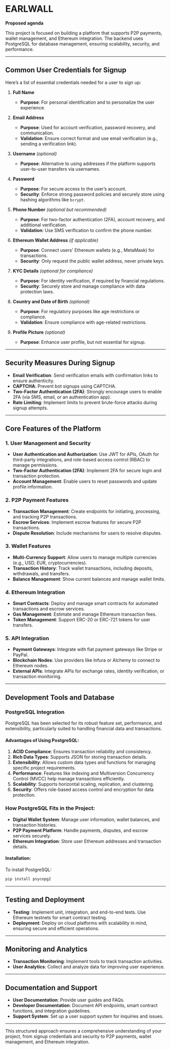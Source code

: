 # **EARLWALL**
**Proposed agenda**

This project is focused on building a platform that supports P2P payments, wallet management, and Ethereum integration. The backend uses PostgreSQL for database management, ensuring scalability, security, and performance.

---

## **Common User Credentials for Signup**

Here’s a list of essential credentials needed for a user to sign up:

1. **Full Name**
    - **Purpose**: For personal identification and to personalize the user experience.
   
2. **Email Address**
    - **Purpose**: Used for account verification, password recovery, and communication.
    - **Validation**: Ensure correct format and use email verification (e.g., sending a verification link).
   
3. **Username** *(optional)*
    - **Purpose**: Alternative to using addresses if the platform supports user-to-user transfers via usernames.

4. **Password**
    - **Purpose**: For secure access to the user’s account.
    - **Security**: Enforce strong password policies and securely store using hashing algorithms like `bcrypt`.
   
5. **Phone Number** *(optional but recommended)*
    - **Purpose**: For two-factor authentication (2FA), account recovery, and additional verification.
    - **Validation**: Use SMS verification to confirm the phone number.

6. **Ethereum Wallet Address** *(if applicable)*
    - **Purpose**: Connect users' Ethereum wallets (e.g., MetaMask) for transactions.
    - **Security**: Only request the public wallet address, never private keys.
   
7. **KYC Details** *(optional for compliance)*
    - **Purpose**: For identity verification, if required by financial regulations.
    - **Security**: Securely store and manage compliance with data protection laws.

8. **Country and Date of Birth** *(optional)*
    - **Purpose**: For regulatory purposes like age restrictions or compliance.
    - **Validation**: Ensure compliance with age-related restrictions.

9. **Profile Picture** *(optional)*
    - **Purpose**: Enhance user profile, but not essential for signup.

---

## **Security Measures During Signup**

- **Email Verification**: Send verification emails with confirmation links to ensure authenticity.
- **CAPTCHA**: Prevent bot signups using CAPTCHA.
- **Two-Factor Authentication (2FA)**: Strongly encourage users to enable 2FA (via SMS, email, or an authentication app).
- **Rate Limiting**: Implement limits to prevent brute-force attacks during signup attempts.

---

## **Core Features of the Platform**

### **1. User Management and Security**

- **User Authentication and Authorization**: Use JWT for APIs, OAuth for third-party integrations, and role-based access control (RBAC) to manage permissions.
- **Two-Factor Authentication (2FA)**: Implement 2FA for secure login and transaction protection.
- **Account Management**: Enable users to reset passwords and update profile information.

### **2. P2P Payment Features**

- **Transaction Management**: Create endpoints for initiating, processing, and tracking P2P transactions.
- **Escrow Services**: Implement escrow features for secure P2P transactions.
- **Dispute Resolution**: Include mechanisms for users to resolve disputes.

### **3. Wallet Features**

- **Multi-Currency Support**: Allow users to manage multiple currencies (e.g., USD, EUR, cryptocurrencies).
- **Transaction History**: Track wallet transactions, including deposits, withdrawals, and transfers.
- **Balance Management**: Show current balances and manage wallet limits.

### **4. Ethereum Integration**

- **Smart Contracts**: Deploy and manage smart contracts for automated transactions and escrow services.
- **Gas Management**: Estimate and manage Ethereum transaction fees.
- **Token Management**: Support ERC-20 or ERC-721 tokens for user transfers.

### **5. API Integration**

- **Payment Gateways**: Integrate with fiat payment gateways like Stripe or PayPal.
- **Blockchain Nodes**: Use providers like Infura or Alchemy to connect to Ethereum nodes.
- **External APIs**: Integrate APIs for exchange rates, identity verification, or transaction monitoring.

---

## **Development Tools and Database**

### **PostgreSQL Integration**

PostgreSQL has been selected for its robust feature set, performance, and extensibility, particularly suited to handling financial data and transactions.

#### **Advantages of Using PostgreSQL**:

1. **ACID Compliance**: Ensures transaction reliability and consistency.
2. **Rich Data Types**: Supports JSON for storing transaction details.
3. **Extensibility**: Allows custom data types and functions for managing specific project requirements.
4. **Performance**: Features like indexing and Multiversion Concurrency Control (MVCC) help manage transactions efficiently.
5. **Scalability**: Supports horizontal scaling, replication, and clustering.
6. **Security**: Offers role-based access control and encryption for data protection.

### **How PostgreSQL Fits in the Project**:

- **Digital Wallet System**: Manage user information, wallet balances, and transaction histories.
- **P2P Payment Platform**: Handle payments, disputes, and escrow services securely.
- **Ethereum Integration**: Store user Ethereum addresses and transaction details.

#### **Installation**:

To install PostgreSQL:

```bash
pip install psycopg2
```

---

## **Testing and Deployment**

- **Testing**: Implement unit, integration, and end-to-end tests. Use Ethereum testnets for smart contract testing.
- **Deployment**: Deploy on cloud platforms with scalability in mind, ensuring secure and efficient operations.

---

## **Monitoring and Analytics**

- **Transaction Monitoring**: Implement tools to track transaction activities.
- **User Analytics**: Collect and analyze data for improving user experience.

---

## **Documentation and Support**

- **User Documentation**: Provide user guides and FAQs.
- **Developer Documentation**: Document API endpoints, smart contract functions, and integration guidelines.
- **Support System**: Set up a user support system for inquiries and issues.

---

This structured approach ensures a comprehensive understanding of your project, from signup credentials and security to P2P payments, wallet management, and Ethereum integration.